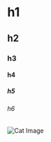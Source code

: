 # h1
## h2
### h3
#### h4
##### h5
###### h6

![Cat Image](https://github.com/Exp-Communicate-Using-Markdown-Cohort-1/series-communicate-using-markdown-AshrafMd-1/assets/98876115/580f50b0-8f0b-44a6-90cb-9cf140aa7a56)

